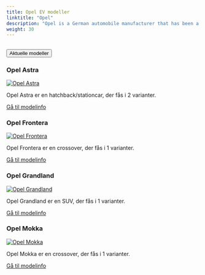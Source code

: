 ```yaml
---
title: Opel EV modeller
linktitle: "Opel"
description: "Opel is a German automobile manufacturer that has been a subsidiary of Stellantis since 2021. It was previously owned by General Motors and PSA Group. Opel produces passenger cars, light commercial vehicles, and vehicle parts, and sells them under the Opel and Vauxhall brands in Europe and other regions."
weight: 30
---
```

<!-- markdownlint-disable MD033 -->
<!-- markdownlint-disable MD010 -->


<div class="accordion" id="accordionPanelsStayOpenExample">
    <div class="accordion-item">
        <h2 class="accordion-header">
            <button class="accordion-button" type="button" data-bs-toggle="collapse" data-bs-target="#panelsStayOpen-collapseOne" aria-expanded="true" aria-controls="panelsStayOpen-collapseOne">
                        Aktuelle modeller
            </button>
        </h2>
        <div id="panelsStayOpen-collapseOne" class="accordion-collapse collapse show">
            <div class="accordion-body">
    <div class="container p-3 mb-4 bg-body-tertiary rounded border">
        <h3>Opel Astra</h3>
        <div class="row">
            <div class="col col-12 col-md-6">
                <a href="astra">
                    <img src="https://media.evkx.net/multimedia/models/opel/astra/astra_sports_tourer_electric/main_1_st.jpg" class="img-fluid" alt="Opel Astra" >
                </a>
            </div>
            <div class="col col-12 col-md-6"><p>
Opel Astra er en hatchback/stationcar, der fås i 2 varianter.
</p>
	<a href="astra/" class="btn btn-outline-primary" role="button">Gå til modelinfo</a>
		</div>
	</div>
</div>
    <div class="container p-3 mb-4 bg-body-tertiary rounded border">
        <h3>Opel Frontera</h3>
        <div class="row">
            <div class="col col-12 col-md-6">
                <a href="frontera">
                    <img src="https://media.evkx.net/multimedia/models/opel/frontera/main_1_st.jpg" class="img-fluid" alt="Opel Frontera" >
                </a>
            </div>
            <div class="col col-12 col-md-6"><p>
Opel Frontera er en crossover, der fås i 1 varianter.
</p>
	<a href="frontera/" class="btn btn-outline-primary" role="button">Gå til modelinfo</a>
		</div>
	</div>
</div>
    <div class="container p-3 mb-4 bg-body-tertiary rounded border">
        <h3>Opel Grandland</h3>
        <div class="row">
            <div class="col col-12 col-md-6">
                <a href="grandland">
                    <img src="https://media.evkx.net/multimedia/models/opel/grandland/grandland/main_1_st.jpg" class="img-fluid" alt="Opel Grandland" >
                </a>
            </div>
            <div class="col col-12 col-md-6"><p>
Opel Grandland er en SUV, der fås i 1 varianter.
</p>
	<a href="grandland/" class="btn btn-outline-primary" role="button">Gå til modelinfo</a>
		</div>
	</div>
</div>
    <div class="container p-3 mb-4 bg-body-tertiary rounded border">
        <h3>Opel Mokka</h3>
        <div class="row">
            <div class="col col-12 col-md-6">
                <a href="mokka">
                    <img src="https://media.evkx.net/multimedia/models/opel/mokka/mokka_electric/main_1_st.jpeg" class="img-fluid" alt="Opel Mokka" >
                </a>
            </div>
            <div class="col col-12 col-md-6"><p>
Opel Mokka er en crossover, der fås i 1 varianter.
</p>
	<a href="mokka/" class="btn btn-outline-primary" role="button">Gå til modelinfo</a>
		</div>
	</div>
</div>
        </div>
    </div>
</div></div>
